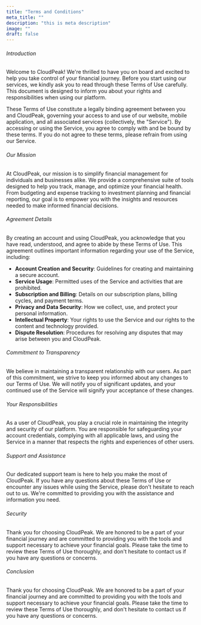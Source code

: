 ```yaml
---
title: "Terms and Conditions"
meta_title: ""
description: "this is meta description"
image: ""
draft: false
---
```


###### Introduction

Welcome to CloudPeak! We're thrilled to have you on board and excited to help you take control of your financial journey. Before you start using our services, we kindly ask you to read through these Terms of Use carefully. This document is designed to inform you about your rights and responsibilities when using our platform.

These Terms of Use constitute a legally binding agreement between you and CloudPeak, governing your access to and use of our website, mobile application, and all associated services (collectively, the "Service"). By accessing or using the Service, you agree to comply with and be bound by these terms. If you do not agree to these terms, please refrain from using our Service.

###### Our Mission

At CloudPeak, our mission is to simplify financial management for individuals and businesses alike. We provide a comprehensive suite of tools designed to help you track, manage, and optimize your financial health. From budgeting and expense tracking to investment planning and financial reporting, our goal is to empower you with the insights and resources needed to make informed financial decisions.

###### Agreement Details

By creating an account and using CloudPeak, you acknowledge that you have read, understood, and agree to abide by these Terms of Use. This agreement outlines important information regarding your use of the Service, including:

- **Account Creation and Security**: Guidelines for creating and maintaining a secure account.
- **Service Usage**: Permitted uses of the Service and activities that are prohibited.
- **Subscription and Billing**: Details on our subscription plans, billing cycles, and payment terms.
- **Privacy and Data Security**: How we collect, use, and protect your personal information.
- **Intellectual Property**: Your rights to use the Service and our rights to the content and technology provided.
- **Dispute Resolution**: Procedures for resolving any disputes that may arise between you and CloudPeak.

###### Commitment to Transparency

We believe in maintaining a transparent relationship with our users. As part of this commitment, we strive to keep you informed about any changes to our Terms of Use. We will notify you of significant updates, and your continued use of the Service will signify your acceptance of these changes.

###### Your Responsibilities

As a user of CloudPeak, you play a crucial role in maintaining the integrity and security of our platform. You are responsible for safeguarding your account credentials, complying with all applicable laws, and using the Service in a manner that respects the rights and experiences of other users.

###### Support and Assistance

Our dedicated support team is here to help you make the most of CloudPeak. If you have any questions about these Terms of Use or encounter any issues while using the Service, please don't hesitate to reach out to us. We're committed to providing you with the assistance and information you need.

###### Security

Thank you for choosing CloudPeak. We are honored to be a part of your financial journey and are committed to providing you with the tools and support necessary to achieve your financial goals. Please take the time to review these Terms of Use thoroughly, and don't hesitate to contact us if you have any questions or concerns.

###### Conclusion

Thank you for choosing CloudPeak. We are honored to be a part of your financial journey and are committed to providing you with the tools and support necessary to achieve your financial goals. Please take the time to review these Terms of Use thoroughly, and don't hesitate to contact us if you have any questions or concerns.
